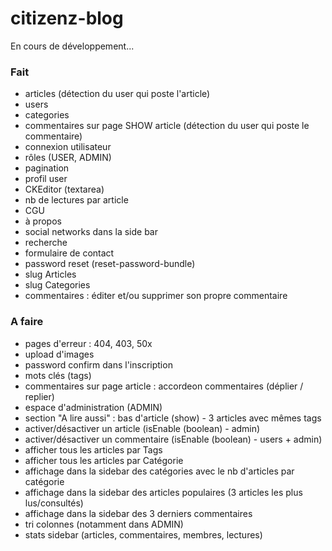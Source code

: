 # citizenz-blog
En cours de développement...

### Fait
- articles (détection du user qui poste l'article)
- users
- categories
- commentaires sur page SHOW article (détection du user qui poste le commentaire)
- connexion utilisateur
- rôles (USER, ADMIN)
- pagination
- profil user
- CKEditor (textarea)
- nb de lectures par article
- CGU
- à propos
- social networks dans la side bar
- recherche
- formulaire de contact
- password reset (reset-password-bundle)
- slug Articles
- slug Categories
- commentaires : éditer et/ou supprimer son propre commentaire

### A faire
- pages d'erreur : 404, 403, 50x
- upload d'images
- password confirm dans l'inscription
- mots clés (tags)
- commentaires sur page article : accordeon commentaires (déplier / replier)
- espace d'administration (ADMIN)
- section "A lire aussi" : bas d'article (show) - 3 articles avec mêmes tags
- activer/désactiver un article (isEnable (boolean) - admin)
- activer/désactiver un commentaire (isEnable (boolean) - users + admin)
- afficher tous les articles par Tags
- afficher tous les articles par Catégorie
- affichage dans la sidebar des catégories avec le nb d'articles par catégorie
- affichage dans la sidebar des articles populaires (3 articles les plus lus/consultés)
- affichage dans la sidebar des 3 derniers commentaires
- tri colonnes (notamment dans ADMIN)
- stats sidebar (articles, commentaires, membres, lectures)